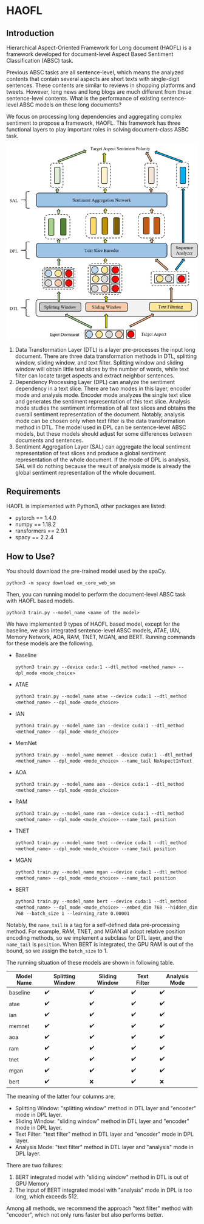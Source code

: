 # HAOFL

## Introduction

Hierarchical Aspect-Oriented Framework for Long document (HAOFL) is a framework 
developed for document-level Aspect Based Sentiment Classification (ABSC) task.

Previous ABSC tasks are all sentence-level, which means the analyzed contents that
contain several aspects are short texts with single-digit sentences. These contents
are similar to reviews in shopping platforms and tweets. However, long news and long
blogs are much different from these sentence-level contents. What is the performance
of existing sentence-level ABSC models on these long documents?

We focus on processing long dependencies and aggregating complex sentiment to propose
a framework, HAOFL. This framework has three functional layers to play important roles
in solving document-class ASBC task.

![The structure of HAOFL](./img/HAOFL%20STRUCTURE.png)

1. Data Transformation Layer (DTL) is a layer pre-processes the input long document.
There are three data transformation methods in DTL, splitting window, sliding window,
and text filter. Splitting window and sliding window will obtain little text slices by
the number of words, while text filter can locate target aspects and extract neighbor
sentences.
2. Dependency Processing Layer (DPL) can analyze the sentiment dependency in a text
slice. There are two modes in this layer, encoder mode and analysis mode. Encoder mode
analyzes the single text slice and generates the sentiment representation of this text
slice. Analysis mode studies the sentiment information of all text slices and obtains
the overall sentiment representation of the document. Notably, analysis mode can be 
chosen only when text filter is the data transformation method in DTL. The model used
in DPL can be sentence-level ABSC models, but these models should adjust for some 
differences between documents and sentences.
3. Sentiment Aggregation Layer (SAL) can aggregate the local sentiment representation 
of text slices and produce a global sentiment representation of the whole document.
If the mode of DPL is analysis, SAL will do nothing because the result of analysis mode
is already the global sentiment representation of the whole document.

## Requirements

HAOFL is implemented with Python3, other packages are listed:

- pytorch == 1.4.0
- numpy == 1.18.2
- ransformers == 2.9.1
- spacy == 2.2.4

## How to Use?

You should download the pre-trained model used by the spaCy.

```shell
python3 -m spacy download en_core_web_sm
```

Then, you can running model to perform the document-level ABSC task with HAOFL based 
models.

```shell
python3 train.py --model_name <name of the model>
```

We have implemented 9 types of HAOFL based model, except for the baseline, we also 
integrated sentence-level ABSC models, ATAE, IAN, Memory Network, AOA, RAM, TNET, 
MGAN, and BERT. Running commands for these models are the following.

- Baseline

  ```shell
  python3 train.py --device cuda:1 --dtl_method <method_name> --dpl_mode <mode_choice>
  ```

- ATAE

  ```shell
  python3 train.py --model_name atae --device cuda:1 --dtl_method <method_name> --dpl_mode <mode_choice>
  ```

- IAN

  ```shell
  python3 train.py --model_name ian --device cuda:1 --dtl_method <method_name> --dpl_mode <mode_choice>
  ```

- MemNet

  ```shell
  python3 train.py --model_name memnet --device cuda:1 --dtl_method <method_name> --dpl_mode <mode_choice> --name_tail NoAspectInText
  ```

- AOA

  ```shell
  python3 train.py --model_name aoa --device cuda:1 --dtl_method <method_name> --dpl_mode <mode_choice>
  ```

- RAM

  ```shell
  python3 train.py --model_name ram --device cuda:1 --dtl_method <method_name> --dpl_mode <mode_choice> --name_tail position
  ```

- TNET

  ```shell
  python3 train.py --model_name tnet --device cuda:1 --dtl_method <method_name> --dpl_mode <mode_choice> --name_tail position
  ```

- MGAN

  ```shell
  python3 train.py --model_name mgan --device cuda:1 --dtl_method <method_name> --dpl_mode <mode_choice> --name_tail position
  ```

- BERT

  ```shell
  python3 train.py --model_name bert --device cuda:1 --dtl_method <method_name> --dpl_mode <mode_choice> --embed_dim 768 --hidden_dim 768 --batch_size 1 --learning_rate 0.00001 
  ```

Notably, the `name_tail` is a tag for a self-defined data pre-processing method. For 
example, RAM, TNET, and MGAN all adopt relative position encoding methods, so we 
implement a subclass for DTL layer, and the `name_tail` is `position`. When BERT is 
integrated, the GPU RAM is out of the bound, so we assign the `batch_size` to 1.

The running situation of these models are shown in following table.

| Model Name | Splitting Window   | Sliding Window     | Text Filter        | Analysis Mode      |
| ---------- | ------------------ | ------------------ | ------------------ | ------------------ |
| baseline   | :heavy_check_mark: | :heavy_check_mark: | :heavy_check_mark: | :heavy_check_mark: |
| atae       | :heavy_check_mark: | :heavy_check_mark: | :heavy_check_mark: | :heavy_check_mark: |
| ian        | :heavy_check_mark: | :heavy_check_mark: | :heavy_check_mark: | :heavy_check_mark: |
| memnet     | :heavy_check_mark: | :heavy_check_mark: | :heavy_check_mark: | :heavy_check_mark: |
| aoa        | :heavy_check_mark: | :heavy_check_mark: | :heavy_check_mark: | :heavy_check_mark: |
| ram        | :heavy_check_mark: | :heavy_check_mark: | :heavy_check_mark: | :heavy_check_mark: |
| tnet       | :heavy_check_mark: | :heavy_check_mark: | :heavy_check_mark: | :heavy_check_mark: |
| mgan       | :heavy_check_mark: | :heavy_check_mark: | :heavy_check_mark: | :heavy_check_mark: |
| bert       | :heavy_check_mark: | :x:                | :heavy_check_mark: | :x:                |

The meaning of the latter four columns are:

- Splitting Window: "splitting window" method in DTL layer and "encoder" mode in 
DPL layer.
- Sliding Window: "sliding window" method in DTL layer and "encoder" mode in DPL 
layer.
- Text Filter: "text filter" method in DTL layer and "encoder" mode in DPL layer.
- Analysis Mode: "text filter" method in DTL layer and "analysis" mode in DPL layer.

There are two failures: 

1. BERT integrated model with "sliding window" method in DTL is out of GPU Memory
2. The input of BERT integrated model with "analysis" mode in DPL is too long, which 
exceeds 512.

Among all methods, we recommend the approach "text filter" method with "encoder",
which not only runs faster but also performs better.
